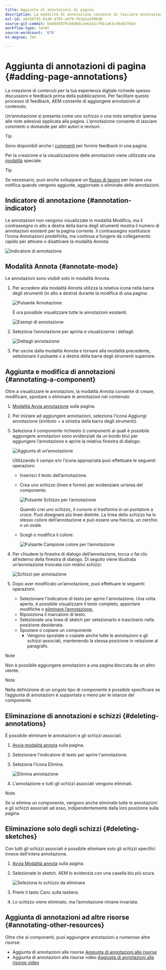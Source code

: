 ```yaml
---
title: Aggiunta di annotazioni di pagina
description: La modalità di annotazione consente di lasciare annotazioni e schizzi sulle pagine, in modo da facilitare il processo di revisione dei contenuti
exl-id: a9cb9745-8140-4795-a5f9-fb3a1a299bd8
source-git-commit: bbd845079cb688dc3e62e2cf6b1a63c49a92f6b4
workflow-type: tm+mt
source-wordcount: '676'
ht-degree: 74%

---
```


# Aggiunta di annotazioni di pagina {#adding-page-annotations}

La creazione di contenuti per la tua esperienza digitale richiede spesso discussioni e feedback prima della pubblicazione. Per facilitare questo processo di feedback, AEM consente di aggiungere annotazioni al contenuto.

Un’annotazione si presenta come uno schizzo o una nota semplice (pensa alle note adesiva) applicata alla pagina. L’annotazione consente di lasciare commenti o domande per altri autori e revisori.

>[!TIP]
>
>Sono disponibili anche i [commenti](/help/sites-cloud/authoring/basic-handling.md#timeline) per fornire feedback in una pagina.

Per la creazione e la visualizzazione delle annotazioni viene utilizzata una [modalità](/help/sites-cloud/authoring/page-editor/introduction.md#mode-selector) speciale.

>[!TIP]
>
>Se necessario, puoi anche sviluppare un [flusso di lavoro](/help/sites-cloud/authoring/workflows/overview.md) per inviare una notifica quando vengono aggiunte, aggiornate o eliminate delle annotazioni.

## Indicatore di annotazione {#annotation-indicator}

Le annotazioni non vengono visualizzate in modalità Modifica, ma il contrassegno in alto a destra della barra degli strumenti mostra il numero di annotazioni esistenti per la pagina corrente. Il contrassegno sostituisce l’icona Annotazioni predefinita, ma continua a fungere da collegamento rapido per attivare o disattivare la modalità Annota:

![Indicatore di annotazione](/help/sites-cloud/authoring/assets/annotation-indicator.png)

## Modalità Annota {#annotate-mode}

Le annotazioni sono visibili solo in modalità Annota.

1. Per accedere alla modalità Annota utilizza la relativa icona nella barra degli strumenti (in alto a destra) durante la modifica di una pagina:

   ![Pulsante Annotazione](/help/sites-cloud/authoring/assets/annotations.png)

   È ora possibile visualizzare tutte le annotazioni esistenti.

   ![Esempi di annotazione](/help/sites-cloud/authoring/assets/annotation-sketches.png)

1. Seleziona l’annotazione per aprirla e visualizzarne i dettagli.

   ![Dettagli annotazione](/help/sites-cloud/authoring/assets/annotation-adding.png)

1. Per uscire dalla modalità Annota e tornare alla modalità precedente, selezionare il pulsante x a destra della barra degli strumenti superiore.

## Aggiunta e modifica di annotazioni {#annotating-a-component}

Oltre a visualizzare le annotazioni, la modalità Annota consente di creare, modificare, spostare o eliminare le annotazioni nel contenuto

1. [Modalità Avvia annotazione](#annotate-mode) sulla pagina.

1. Per iniziare ad aggiungere annotazioni, seleziona l’icona Aggiungi annotazione (simbolo + a sinistra della barra degli strumenti).

1. Seleziona il componente richiesto (i componenti ai quali è possibile aggiungere annotazioni sono evidenziati da un bordo blu) per aggiungere l’annotazione e aprire la relativa finestra di dialogo:

   ![Aggiunta di un’annotazione](/help/sites-cloud/authoring/assets/annotation-adding.png)

   Utilizzando il campo e/o l’icona appropriata puoi effettuare le seguenti operazioni:

   * Inserisci il testo dell’annotazione.
   * Crea uno schizzo (linee e forme) per evidenziare un’area del componente.

     ![Pulsante Schizzo per l’annotazione](/help/sites-cloud/authoring/assets/annotation-sketch.png)

     Quando crei uno schizzo, il cursore si trasforma in un puntatore a croce. Puoi disegnare più linee distinte. La linea dello schizzo ha lo stesso colore dell’annotazione e può essere una freccia, un cerchio o un ovale.

   * Scegli o modifica il colore:

     ![Pulsante Campione colore per l’annotazione](/help/sites-cloud/authoring/assets/annotation-color-swatch.png)

1. Per chiudere la finestra di dialogo dell’annotazione, tocca o fai clic all’esterno della finestra di dialogo. Di seguito viene illustrata un’annotazione troncata con relativi schizzi:

   ![Schizzi per annotazione](/help/sites-cloud/authoring/assets/annotation-sketches.png)

1. Dopo aver modificato un’annotazione, puoi effettuare le seguenti operazioni:

   * Selezionare l&#39;indicatore di testo per aprire l&#39;annotazione. Una volta aperto, è possibile visualizzare il testo completo, apportare modifiche o [eliminare l’annotazione.](#deleting-annotations)
   * Riposiziona il marcatore di testo.
   * Selezionate una linea di sketch per selezionarlo e trascinarlo nella posizione desiderata.
   * Spostare o copiare un componente
      * Vengono spostate o copiate anche tutte le annotazioni e gli schizzi associati, mantenendo la stessa posizione in relazione al paragrafo.


>[!NOTE]
>
>Non è possibile aggiungere annotazioni a una pagina bloccata da un altro utente.

>[!NOTE]
>
>Nella definizione di un singolo tipo di componente è possibile specificare se l’aggiunta di annotazioni è supportata o meno per le istanze del componente.

## Eliminazione di annotazioni e schizzi {#deleting-annotations}

È possibile eliminare le annotazioni e gli schizzi associati.

1. [Avvia modalità annota](#annotate-mode) sulla pagina.

1. Selezionare l&#39;indicatore di testo per aprire l&#39;annotazione.

1. Seleziona l’icona Elimina.

   ![Elimina annotazione](/help/sites-cloud/authoring/assets/annotation-delete.png)

1. L’annotazione e tutti gli schizzi associati vengono eliminati.

>[!NOTE]
>
>Se si elimina un componente, vengono anche eliminate tutte le annotazioni e gli schizzi associati ad esso, indipendentemente dalla loro posizione sulla pagina.

## Eliminazione solo degli schizzi {#deleting-sketches}

Con tutti gli schizzi associati è possibile eliminare solo gli schizzi specifici invece dell’intera annotazione.

1. [Avvia Modalità annota](#annotate-mode) sulla pagina.

1. Selezionate lo sketch. AEM lo evidenzia con una casella blu più scura.

   ![Seleziona lo schizzo da eliminare](/help/sites-cloud/authoring/assets/annotation-sketch-delete.png)

1. Premi il tasto Canc sulla tastiera.

1. Lo schizzo viene eliminato, ma l’annotazione rimane invariata.

## Aggiunta di annotazioni ad altre risorse {#annotating-other-resources}

Oltre che ai componenti, puoi aggiungere annotazioni a numerose altre risorse:

* Aggiunta di annotazioni alle risorse [Aggiunta di annotazioni alle risorse](/help/assets/manage-digital-assets.md#annotating)
* Aggiunta di annotazioni alle risorse video [Aggiunta di annotazioni alle risorse video](/help/assets/manage-video-assets.md#annotate-video-assets)
